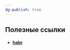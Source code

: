 ```yaml
---
dg-publish: true
---
```


## Полезные ссылки
- #### [habr](https://habr.com/ru/companies/ruvds/articles/337460/)
